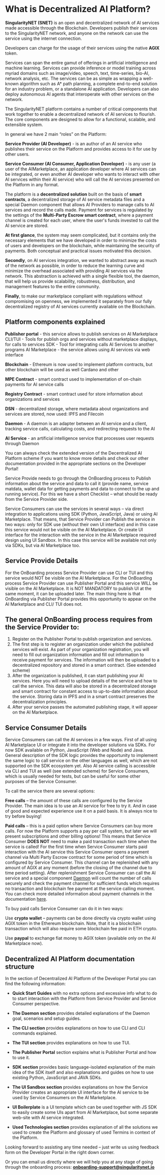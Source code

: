 # What is Decentralized AI Platform?

**SingularityNET (SNET)** is an open and decentralized network of AI services made accessible through the Blockchain. Developers publish their services to the SingularityNET network, and anyone on the network can use the service using the internet connection.

Developers can charge for the usage of their services using the native **AGIX** token.

Services can span the entire gamut of offerings in artificial intelligence and machine learning. Services can provide inference or model training across myriad domains such as image/video, speech, text, time-series, bio-AI, network analysis, etc. The services can be as simple as wrapping a well-known algorithm such as A\* path planning, a complete end-to-end solution for an industry problem, or a standalone AI application. Developers can also deploy autonomous AI agents that interoperate with other services on the network.

The SingularityNET platform contains a number of critical components that work together to enable a decentralized network of AI services to flourish. The core components are designed to allow for a functional, scalable, and extensible system.

In general we have 2 main “roles” on the Platform:

<span style="font-weight: 700">Service Provider (AI Developer)</span> - is an author of an AI service who publishes their service on the Platform and provides access to it for use by other users.

<span style="font-weight: 700">Service Consumer (AI Consumer, Application Developer)</span> - is any user (a user of the AI ​​Marketplace, an application developer where AI services can be integrated, or even another AI developer who wants to interact with other AI services within their AI service) who will call the AI ​​services presented on the Platform in any format.

The platform is a **decentralized solution** built on the basis of **smart contracts**, a decentralized storage of AI service metadata files and a special Daemon component that allows AI Providers to manage calls to AI services and record the calls made. Payment for services is regulated by the settings of the **Multi-Party Escrow smart contract**, where a payment channel is created for each user, where the user's funds invested to call the AI ​​service are stored.

<span style="font-weight: 700">At first glance</span>, the system may seem complicated, but it contains only the necessary elements that we have developed in order to minimize the costs of users and developers on the blockchain, while maintaining the security of payments. Both conceptual and practical issues motivated this decision.

<span style="font-weight: 700">Secondly</span>, on AI services integration, we wanted to abstract away as much of the network as possible, in order to reduce the learning curve and minimize the overhead associated with providing AI services via the network. This abstraction is achieved with a single flexible tool, the daemon, that will help us provide scalability, robustness, distribution, and management features to the entire community.

<span style="font-weight: 700">Finally</span>, to make our marketplace compliant with regulations without compromising on openness, we implemented it separately from our fully decentralized registry of AI services currently available on the Blockchain.

## Platform components explained

<span style="font-weight: 700">Publisher portal</span> - this service allows to publish services on AI Marketplace
CLI/TUI - Tools for publish orgs and services without marketplace displays, for calls to services
SDK - Tool for integrating calls AI Services to another programs
AI Marketplace - the service allows using AI services via web interface

<span style="font-weight: 700">Blockchain</span> - Ethereum is now used to implement platform contracts, but other blockchain will be used as well Cardano and other

<span style="font-weight: 700">MPE Contract</span> - smart contract used to implementation of on-chain payments for AI service calls

<span style="font-weight: 700">Registry Contract</span> - smart contract used for store information about organizations and services

<span style="font-weight: 700">DSN</span> - decentralized storage, where metadata about organizations and services are stored, now used: IPFS and Filecoin

<span style="font-weight: 700">Daemon</span> - A daemon is an adapter between an AI service and a client, tracking service calls, calculating costs, and redirecting requests to the AI

<span style="font-weight: 700">AI Service</span> - an artificial intelligence service that processes user requests through Daemon

<ImageViewer src="/assets/images/products/AIMarketplace/Marketplace/BasicScheme.webp" alt="Basic scheme" pictureTitle="Basic scheme"/>

You can always check the extended version of the Decentralized AI Platform scheme if you want to know more details and check our other documentation provided in the appropriate sections on the Developer Portal!

<ImageViewer src="/assets/images/products/AIMarketplace/Marketplace/ExtendedScheme.webp" alt="Extended scheme" pictureTitle="Extended scheme"/>

Service Provide needs to go through the OnBoarding process to Publish information about the service and data to call it (provide name, service matdata, wallet data for getting payments and data to connect to the up and running service). For this we have a short Checklist – what should be ready from the Service Provider side.

Service Consumers can use the services in several ways – via direct integration to applications using SDK (Python, JavaScript, Java) or using AI Marketplace. That means, that Service Provider can Publish the service in two ways:
only for SDK use (without their own UI interface) and in this case this service would not be visible on the AI Marketplace.
Or create UI interface for the interaction with the service in the AI Marketplace required design using UI Sandbox. In this case this service will be available not only via SDKs, but via AI Marketplace too.

## Service Provide Details

For the OnBoarding process Service Provider can use CLI or TUI and this service would NOT be visible on the AI Marketplace.
For the OnBoarding process Service Provider can use Publisher Portal and this service WILL be visible on the AI Marketplace. It is NOT MANDATORY to publish UI at the same moment, it can be uploaded later. The main thing here is that OnBoarding via Publisher Portal provides this opportunity to appear on the AI Marketplace and CLI/ TUI does not.

## The general OnBoarding process requires from the Service Provider to:

1. Register on the Publisher Portal to publish organization and services.
2. The first step is to register an organization under which the published services will exist. As part of your organization registration, you will need to fill out organization information and fill out information to receive payment for services. The information will then be uploaded to a decentralized repository and stored in a smart contract. (See extended scheme)
3. After the organization is published, it can start publishing your AI services. Here you will need to upload details of the service and how to call the service. This data will also be stored in a decentralized storage and smart contract for constant access to up-to-date information about the service. Storing data in IPFS and in a smart contract preserves the decentralization principles.
4. After your service passes the automated publishing stage, it will appear on the AI Marketplace.

## Service Consumer Details

Service Consumers can call the AI services in a few ways. First of all using AI Marketplace UI or integrate it into the developer solutions via SDKs. For now SDK available on Python, JavaScript (Web and Node) and Java. General description of the SDK logic provides the opportunity to implement the same logic to call service on the other languages as well, which are not supported on the SDK ecosystem yet. Also AI service calling is accessible via CLI and TUI as well (see extended scheme) for Service Consumers, which is usually needed for tests, but can be useful for some other purposes of the Service Consumer.

To call the service there are several options:

<span style="font-weight: 700">Free calls</span> – the amount of these calls are configured by the Service Provider. The main idea is to use an AI service for free to try it. And in case of good and expected experience use it on a paid basis. It is always nice to try before buying!

<span style="font-weight: 700">Paid calls</span> – this is a paid option where Service Consumers can buy more calls. For now the Platform supports a pay per call system, but later we will present subscriptions and other billing options!
This means that Service Consumer <span style="font-weight: 700">DOES NOT</span> need to make a paid transaction each time when the service is called! For the first time when Service Consumer starts paid interaction with the AI service this Service Consumer opens a payment channel via Multi Party Escrow contract for some period of time which is configured by Service Consumer. This channel can be replenished with any amount of AGIX at any moment (before the closing of the channel due to time period setting). After replenishment Service Consumer can call the AI service and a special component [Daemon](/docs/products/DecentralizedAIPlatform/Daemon/) will count the number of calls securely and check the payment channel for sufficient funds which requires no transaction and blockchain fee payment at the service calling moment. You can check more detailed information about payment channels in the documentation [here](/docs/products/DecentralizedAIPlatform/CoreConcepts/SmartContracts/mpe/).

To buy paid calls Service Consumer can do it in two ways:

Use <span style="font-weight: 700">crypto wallet</span> – payments can be done directly via crypto wallet using AGIX token in the Ethereum blockchain. Note, that it is a blockchain transaction which will also require some blockchain fee paid in ETH crypto.

Use <span style="font-weight: 700">paypal</span> to exchange fiat money to AGIX token (available only on the AI Marketplace now).

## Decentralized AI Platform documentation structure

In the section of Decentralized AI Platform of the Developer Portal you can find the following information:

-   **Quick Start Guides** with no extra options and excessive info what to do to start interaction with the Platform from Service Provider and Service Consumer perspective.

-   **The Daemon section** provides detailed explanations of the Daemon goal, scenarios and setup guides.

-   **The CLI section** provides explanations on how to use CLI and CLI commands explained.

-   **The TUI section** provides explanations on how to use TUI.

-   **The Publisher Portal** section explains what is Publisher Portal and how to use it.

-   **SDK section** provides basic language-isolated explanation of the main idea of the SDK itself and also explanations and guides on how to use existing Python, JavaScript and JAVA SDKs.

-   **The UI Sandbox section** provides explanations on how the Service Provider creates an appropriate UI interface for the AI service to be used by Service Consumers on the AI Marketplace.

-   **UI Boilerplate** is a UI template which can be used together with JS SDK to easily create some UIs apart from AI Marketplace, but some separate web-site with AI service integrated.

-   **Used Technologies section** provides explanation of all the solutions we used to create the Platform and glossary of used Termins in context of the Platform.

Looking forward to assisting any time needed – just write us using feedback form on the Developer Portal in the right down corner.

Or you can email us directly where we will help you at any stage of going through the onboarding process: **onboarding-support@singularitynet.io**
